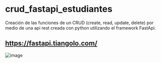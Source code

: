 # crud_fastapi_estudiantes
Creación de las funciones de un CRUD (create, read, update, delete) por medio de una api rest creada con python utilizando el framework FastApi.

## https://fastapi.tiangolo.com/
![image](https://user-images.githubusercontent.com/120156978/206639326-7bf6444f-6d84-4bbf-8b39-76e9b69c05d1.png)
